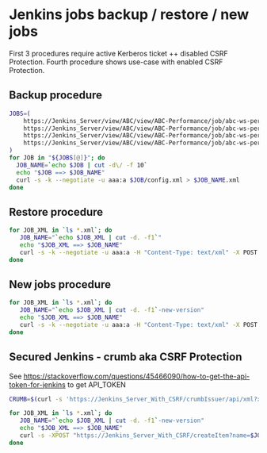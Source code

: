 # Jenkins jobs backup / restore / new jobs

First 3 procedures require active Kerberos ticket ++ disabled CSRF Protection.
Fourth procedure shows use-case with enabled CSRF Protection.

## Backup procedure
```bash
JOBS=(
    https://Jenkins_Server/view/ABC/view/ABC-Performance/job/abc-ws-perf-load/
    https://Jenkins_Server/view/ABC/view/ABC-Performance/job/abc-ws-perf-load-mtom/
    https://Jenkins_Server/view/ABC/view/ABC-Performance/job/abc-ws-perf-load-security/
    https://Jenkins_Server/view/ABC/view/ABC-Performance/job/abc-ws-perf-soak/
)
for JOB in "${JOBS[@]}"; do
  JOB_NAME=`echo $JOB | cut -d\/ -f 10`
  echo "$JOB ==> $JOB_NAME"
  curl -s -k --negotiate -u aaa:a $JOB/config.xml > $JOB_NAME.xml
done
```

## Restore procedure
```bash
for JOB_XML in `ls *.xml`; do
   JOB_NAME="`echo $JOB_XML | cut -d. -f1`"
   echo "$JOB_XML ==> $JOB_NAME"
   curl -s -k --negotiate -u aaa:a -H "Content-Type: text/xml" -X POST --data-binary @$JOB_XML https://Jenkins_Server/view/ABC/view/ABC-Performance/job/$JOB_NAME/config.xml
done
```

## New jobs procedure
```bash
for JOB_XML in `ls *.xml`; do
   JOB_NAME="`echo $JOB_XML | cut -d. -f1`-new-version"
   echo "$JOB_XML ==> $JOB_NAME"
   curl -s -k --negotiate -u aaa:a -H "Content-Type: text/xml" -X POST --data-binary @$JOB_XML https://Jenkins_Server/view/ABC/view/ABC-Performance/createItem?name=$JOB_NAME
done
```

## Secured Jenkins - crumb aka CSRF Protection
See https://stackoverflow.com/questions/45466090/how-to-get-the-api-token-for-jenkins to get API_TOKEN
```bash
CRUMB=$(curl -s 'https://Jenkins_Server_With_CSRF/crumbIssuer/api/xml?xpath=concat(//crumbRequestField,":",//crumb)' -u rsvoboda:API_TOKEN)

for JOB_XML in `ls *.xml`; do
   JOB_NAME="`echo $JOB_XML | cut -d. -f1`-new-version"
   echo "$JOB_XML ==> $JOB_NAME"
   curl -s -XPOST "https://Jenkins_Server_With_CSRF/createItem?name=$JOB_NAME" -u rsvoboda:API_TOKEN --data-binary @$JOB_XML -H "$CRUMB" -H "Content-Type:text/xml"
done
```
